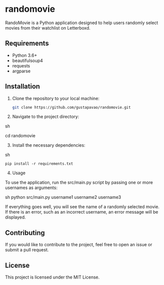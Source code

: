 # randomovie
RandoMovie is a Python application designed to help users randomly select movies from their watchlist on Letterboxd. 

## Requirements

- Python 3.6+
- beautifulsoup4
- requests
- argparse

## Installation

1. Clone the repository to your local machine:

   ```sh
   git clone https://github.com/gustapavao/randomovie.git

2. Navigate to the project directory:

sh

cd randomovie

3. Install the necessary dependencies:

sh

    pip install -r requirements.txt

4. Usage

To use the application, run the src/main.py script by passing one or more usernames as arguments:

sh
python src/main.py username1 username2 username3

If everything goes well, you will see the name of a randomly selected movie. If there is an error, such as an incorrect username, an error message will be displayed.

## Contributing

If you would like to contribute to the project, feel free to open an issue or submit a pull request.

## License

This project is licensed under the MIT License.
